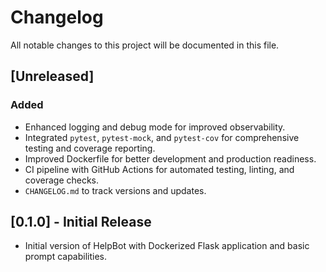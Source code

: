 # Changelog

All notable changes to this project will be documented in this file.

## [Unreleased]

### Added
- Enhanced logging and debug mode for improved observability.
- Integrated `pytest`, `pytest-mock`, and `pytest-cov` for comprehensive testing and coverage reporting.
- Improved Dockerfile for better development and production readiness.
- CI pipeline with GitHub Actions for automated testing, linting, and coverage checks.
- `CHANGELOG.md` to track versions and updates.

## [0.1.0] - Initial Release
- Initial version of HelpBot with Dockerized Flask application and basic prompt capabilities.
